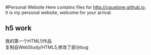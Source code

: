 #Personal Website
Here contains files for http://cqustone.github.io.  
It is my personal website, welcome for your arrival.  


h5 work
-------
我的第一个HTML5作品  
复制自WebStudy/HTML5,修改了部分bug  